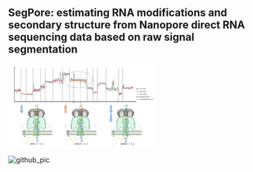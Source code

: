## SegPore: estimating RNA modifications and secondary structure from Nanopore direct RNA sequencing data based on raw signal segmentation



<img src=pics/github_pic.png width=60% />
  
![github_pic](https://github.com/guangzhaocs/SegPore/assets/85612159/66efb6eb-44e0-4eab-ba84-871c13806417)
